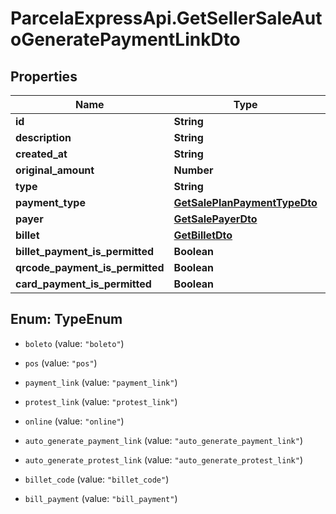 # ParcelaExpressApi.GetSellerSaleAutoGeneratePaymentLinkDto

## Properties

Name | Type | Description | Notes
------------ | ------------- | ------------- | -------------
**id** | **String** |  | 
**description** | **String** |  | 
**created_at** | **String** |  | 
**original_amount** | **Number** |  | 
**type** | **String** |  | 
**payment_type** | [**GetSalePlanPaymentTypeDto**](GetSalePlanPaymentTypeDto.md) |  | 
**payer** | [**GetSalePayerDto**](GetSalePayerDto.md) |  | 
**billet** | [**GetBilletDto**](GetBilletDto.md) |  | 
**billet_payment_is_permitted** | **Boolean** |  | [optional] 
**qrcode_payment_is_permitted** | **Boolean** |  | [optional] 
**card_payment_is_permitted** | **Boolean** |  | [optional] 



## Enum: TypeEnum


* `boleto` (value: `"boleto"`)

* `pos` (value: `"pos"`)

* `payment_link` (value: `"payment_link"`)

* `protest_link` (value: `"protest_link"`)

* `online` (value: `"online"`)

* `auto_generate_payment_link` (value: `"auto_generate_payment_link"`)

* `auto_generate_protest_link` (value: `"auto_generate_protest_link"`)

* `billet_code` (value: `"billet_code"`)

* `bill_payment` (value: `"bill_payment"`)




